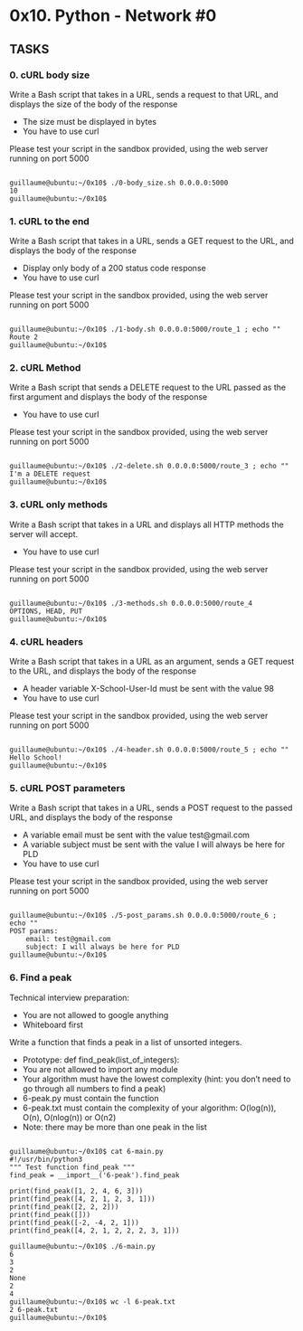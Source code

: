# 0x10. Python - Network #0

## TASKS

### 0. cURL body size
Write a Bash script that takes in a URL, sends a request to that URL, and displays the size of the body of the response

<ul>
<li>The size must be displayed in bytes</li>
<li>You have to use curl</li>
</ul>

Please test your script in the sandbox provided, using the web server running on port 5000

<pre><code>
guillaume@ubuntu:~/0x10$ ./0-body_size.sh 0.0.0.0:5000
10
guillaume@ubuntu:~/0x10$
</code></pre>


### 1. cURL to the end
Write a Bash script that takes in a URL, sends a GET request to the URL, and displays the body of the response

<ul>
<li>Display only body of a 200 status code response</li>
<li>You have to use curl</li>
</ul>

Please test your script in the sandbox provided, using the web server running on port 5000

<pre><code>
guillaume@ubuntu:~/0x10$ ./1-body.sh 0.0.0.0:5000/route_1 ; echo ""
Route 2
guillaume@ubuntu:~/0x10$
</code></pre>


### 2. cURL Method
Write a Bash script that sends a DELETE request to the URL passed as the first argument and displays the body of the response

<ul>
<li>You have to use curl</li>
</ul>

Please test your script in the sandbox provided, using the web server running on port 5000

<pre><code>
guillaume@ubuntu:~/0x10$ ./2-delete.sh 0.0.0.0:5000/route_3 ; echo ""
I'm a DELETE request
guillaume@ubuntu:~/0x10$
</code></pre>


### 3. cURL only methods
Write a Bash script that takes in a URL and displays all HTTP methods the server will accept.

<ul>
<li>You have to use curl</li>
</ul>

Please test your script in the sandbox provided, using the web server running on port 5000

<pre><code>
guillaume@ubuntu:~/0x10$ ./3-methods.sh 0.0.0.0:5000/route_4
OPTIONS, HEAD, PUT
guillaume@ubuntu:~/0x10$
</code></pre>


### 4. cURL headers
Write a Bash script that takes in a URL as an argument, sends a GET request to the URL, and displays the body of the response

<ul>
<li>A header variable X-School-User-Id must be sent with the value 98</li>
<li>You have to use curl</li>
</ul>

Please test your script in the sandbox provided, using the web server running on port 5000

<pre><code>
guillaume@ubuntu:~/0x10$ ./4-header.sh 0.0.0.0:5000/route_5 ; echo ""
Hello School!
guillaume@ubuntu:~/0x10$
</code></pre>


### 5. cURL POST parameters
Write a Bash script that takes in a URL, sends a POST request to the passed URL, and displays the body of the response

<ul>
<li>A variable email must be sent with the value test@gmail.com</li>
<li>A variable subject must be sent with the value I will always be here for PLD</li>
<li>You have to use curl</li>
</ul>

Please test your script in the sandbox provided, using the web server running on port 5000

<pre><code>
guillaume@ubuntu:~/0x10$ ./5-post_params.sh 0.0.0.0:5000/route_6 ; echo ""
POST params:
    email: test@gmail.com
    subject: I will always be here for PLD
guillaume@ubuntu:~/0x10$
</code></pre>


### 6. Find a peak
Technical interview preparation:

<ul>
<li>You are not allowed to google anything</li>
<li>Whiteboard first</li>
</ul>

Write a function that finds a peak in a list of unsorted integers.

<ul>
<li>Prototype: def find_peak(list_of_integers):</li>
<li>You are not allowed to import any module</li>
<li>Your algorithm must have the lowest complexity (hint: you don’t need to go through all numbers to find a peak)</li>
<li>6-peak.py must contain the function</li>
<li>6-peak.txt must contain the complexity of your algorithm: O(log(n)), O(n), O(nlog(n)) or O(n2)</li>
<li>Note: there may be more than one peak in the list</li>
</ul>

<pre><code>
guillaume@ubuntu:~/0x10$ cat 6-main.py
#!/usr/bin/python3
""" Test function find_peak """
find_peak = __import__('6-peak').find_peak

print(find_peak([1, 2, 4, 6, 3]))
print(find_peak([4, 2, 1, 2, 3, 1]))
print(find_peak([2, 2, 2]))
print(find_peak([]))
print(find_peak([-2, -4, 2, 1]))
print(find_peak([4, 2, 1, 2, 2, 2, 3, 1]))

guillaume@ubuntu:~/0x10$ ./6-main.py
6
3
2
None
2
4
guillaume@ubuntu:~/0x10$ wc -l 6-peak.txt 
2 6-peak.txt
guillaume@ubuntu:~/0x10$
</code></pre>

